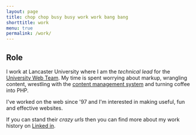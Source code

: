 ```yaml
---
layout: page
title: chop chop busy busy work work bang bang
shorttitle: work
menu: true
permalink: /work/
---
```


## Role

I work at Lancaster University where I am the _technical lead_ for the  [University Web Team](http://www.lancaster.ac.uk/current-staff/communications-and-marketing/web-team/). My time is spent worrying about markup, wrangling content, wrestling with the [content management system](http://www.terminalfour.com/) and turning coffee into PHP. 

I've worked on the web since '97 and I'm interested in making useful, fun and effective websites. 

If you can stand their _crazy urls_ then you can find more about my work history on [Linked in][linked-in].


[linked-in]: https://www.linkedin.com/in/christiancable/
